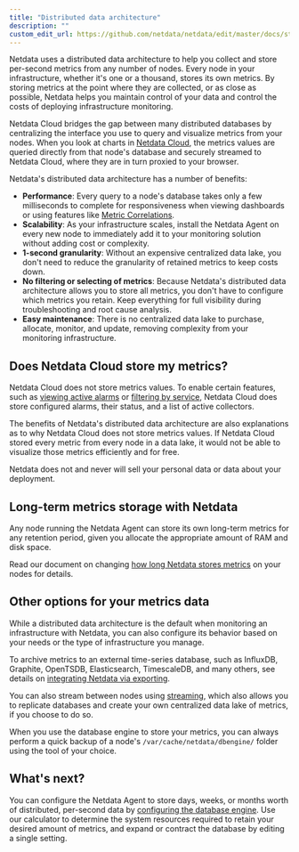 ```yaml
---
title: "Distributed data architecture"
description: ""
custom_edit_url: https://github.com/netdata/netdata/edit/master/docs/store/distributed-data.md
---
```


Netdata uses a distributed data architecture to help you collect and store per-second metrics from any number of nodes.
Every node in your infrastructure, whether it's one or a thousand, stores its own metrics. By storing metrics at the
point where they are collected, or as close as possible, Netdata helps you maintain control of your data and control the
costs of deploying infrastructure monitoring.

Netdata Cloud bridges the gap between many distributed databases by centralizing the interface you use to query and
visualize metrics from your nodes. When you look at charts in [Netdata
Cloud](/docs/visualize/interact-dashboards-charts.md), the metrics values are queried directly from that node's database
and securely streamed to Netdata Cloud, where they are in turn proxied to your browser.

Netdata's distributed data architecture has a number of benefits:

-   **Performance**: Every query to a node's database takes only a few milliseconds to complete for responsiveness when
    viewing dashboards or using features like [Metric
    Correlations](https://learn.netdata.cloud/docs/cloud/insights/metric-correlations).
-   **Scalability**: As your infrastructure scales, install the Netdata Agent on every new node to immediately add it to
    your monitoring solution without adding cost or complexity.
-   **1-second granularity**: Without an expensive centralized data lake, you don't need to reduce the granularity of
    retained metrics to keep costs down.
-   **No filtering or selecting of metrics**: Because Netdata's distributed data architecture allows you to store all
    metrics, you don't have to configure which metrics you retain. Keep everything for full visibility during
    troubleshooting and root cause analysis.
-   **Easy maintenance**: There is no centralized data lake to purchase, allocate, monitor, and update, removing
    complexity from your monitoring infrastructure.

## Does Netdata Cloud store my metrics?

Netdata Cloud does not store metrics values. To enable certain features, such as [viewing active
alarms](/docs/monitor/view-active-alarms.md) or [filtering by
service](/docs/visualize/view-all-nodes.md#filter-and-group-your-infrastructure), Netdata Cloud does store configured
alarms, their status, and a list of active collectors.

The benefits of Netdata's distributed data architecture are also explanations as to why Netdata Cloud does not store
metrics values. If Netdata Cloud stored every metric from every node in a data lake, it would not be able to visualize
those metrics efficiently and for free.

Netdata does not and never will sell your personal data or data about your deployment.

## Long-term metrics storage with Netdata

Any node running the Netdata Agent can store its own long-term metrics for any retention period, given you allocate the
appropriate amount of RAM and disk space.

Read our document on changing [how long Netdata stores metrics](/docs/store/change-metrics-storage.md) on your nodes for
details.

## Other options for your metrics data

While a distributed data architecture is the default when monitoring an infrastructure with Netdata, you can also
configure its behavior based on your needs or the type of infrastructure you manage.

To archive metrics to an external time-series database, such as InfluxDB, Graphite, OpenTSDB, Elasticsearch,
TimescaleDB, and many others, see details on [integrating Netdata via exporting](/docs/export/integrate-exporting.md).

You can also stream between nodes using [streaming](/docs/stream/README.md), which also allows you to replicate
databases and create your own centralized data lake of metrics, if you choose to do so.

When you use the database engine to store your metrics, you can always perform a quick backup of a node's
`/var/cache/netdata/dbengine/` folder using the tool of your choice.

## What's next?

You can configure the Netdata Agent to store days, weeks, or months worth of distributed, per-second data by
[configuring the database engine](/docs/store/change-metrics-storage.md). Use our calculator to determine the system
resources required to retain your desired amount of metrics, and expand or contract the database by editing a single
setting.
